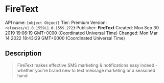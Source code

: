 # FireText
API name: `[object Object]`
Tier: Premium
Version: `releases/v1.0.1559\1.0.1559.2723`
Publisher: **FireText**
Created: Mon Sep 30 2019 19:06:19 GMT+0000 (Coordinated Universal Time)
Changed: Mon Mar 14 2022 18:43:29 GMT+0000 (Coordinated Universal Time)

## Description
> FireText makes effective SMS marketing & notifications easy indeed - whether you're brand new to text message marketing or a seasoned hand.
